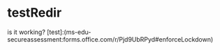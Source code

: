 # testRedir
is it working?
[test]:(ms-edu-secureassessment:forms.office.com/r/Pjd9UbRPyd#enforceLockdown)
